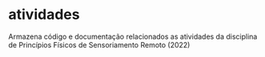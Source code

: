 # atividades
Armazena código e documentação relacionados as atividades da disciplina de Princípios Físicos de Sensoriamento Remoto (2022)
